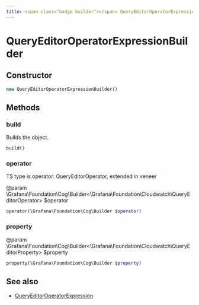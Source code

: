 ```yaml
---
title: <span class="badge builder"></span> QueryEditorOperatorExpressionBuilder
---
```

# <span class="badge builder"></span> QueryEditorOperatorExpressionBuilder

## Constructor

```php
new QueryEditorOperatorExpressionBuilder()
```
## Methods

### <span class="badge object-method"></span> build

Builds the object.

```php
build()
```

### <span class="badge object-method"></span> operator

TS type is operator: QueryEditorOperator<QueryEditorOperatorValueType>, extended in veneer

@param \Grafana\Foundation\Cog\Builder<\Grafana\Foundation\Cloudwatch\QueryEditorOperator> $operator

```php
operator(\Grafana\Foundation\Cog\Builder $operator)
```

### <span class="badge object-method"></span> property

@param \Grafana\Foundation\Cog\Builder<\Grafana\Foundation\Cloudwatch\QueryEditorProperty> $property

```php
property(\Grafana\Foundation\Cog\Builder $property)
```

## See also

 * <span class="badge object-type-class"></span> [QueryEditorOperatorExpression](./object-QueryEditorOperatorExpression.md)
